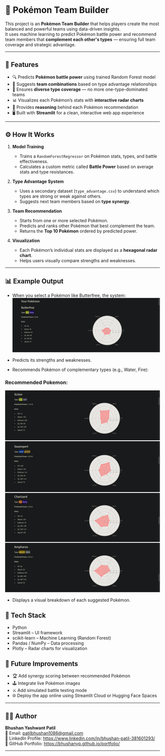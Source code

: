 # 🧠 Pokémon Team Builder

This project is an **Pokémon Team Builder** that helps players create the most balanced and powerful teams using data-driven insights.  
It uses machine learning to predict Pokémon battle power and recommend team members that **complement each other's types** — ensuring full team coverage and strategic advantage.

---

## 🚀 Features

- 🔍 Predicts **Pokémon battle power** using trained Random Forest model  
- 🧩 Suggests **team combinations** based on type advantage relationships  
- 🧠 Ensures **diverse type coverage** — no more one-type-dominated teams  
- 📊 Visualizes each Pokémon’s stats with **interactive radar charts**  
- 💬 Provides **reasoning** behind each Pokémon recommendation  
- 🖥️ Built with **Streamlit** for a clean, interactive web app experience  

---

## ⚙️ How It Works

1. **Model Training**
   - Trains a `RandomForestRegressor` on Pokémon stats, types, and battle effectiveness.
   - Calculates a custom metric called **Battle Power** based on average stats and type resistances.

2. **Type Advantage System**
   - Uses a secondary dataset (`type_advantage.csv`) to understand which types are strong or weak against others.
   - Suggests next team members based on **type synergy**.

3. **Team Recommendation**
   - Starts from one or more selected Pokémon.
   - Predicts and ranks other Pokémon that best complement the team.
   - Returns the **Top 10 Pokémon** ordered by predicted power.

4. **Visualization**
   - Each Pokémon’s individual stats are displayed as a **hexagonal radar chart**.
   - Helps users visually compare strengths and weaknesses.

---
## 📊 Example Output

- When you select a Pokémon like Butterfree, the system:
![](images/1.png)

- Predicts its strengths and weaknesses.
- Recommends Pokémon of complementary types (e.g., Water, Fire):
### Recommended Pokemon:
![](images/2.png)
![](images/3.png)
![](images/4.png)
![](images/5.png)

- Displays a visual breakdown of each suggested Pokémon.

## 🧩 Tech Stack

- Python
- Streamlit – UI framework
- scikit-learn – Machine Learning (Random Forest)
- Pandas / NumPy – Data processing
- Plotly – Radar charts for visualization

## 🧠 Future Improvements

- 🏆 Add synergy scoring between recommended Pokémon
- 🕹️ Integrate live Pokémon images
- ⚔️ Add simulated battle testing mode
- 🌐 Deploy the app online using Streamlit Cloud or Hugging Face Spaces

---

## 👨‍💻 Author

**Bhushan Yashwant Patil**  
📧  Email: patilbhushan1086@gmail.com  
💼  LinkedIn Profile: https://www.linkedin.com/in/bhushan-patil-381601293/  
📂  GitHub Portfolio: https://bhushanyp.github.io/portfolio/

---
